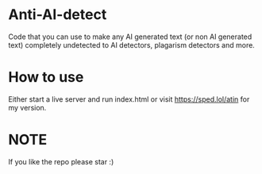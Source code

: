 # Anti-AI-detect

Code that you can use to make any AI generated text (or non AI generated text) completely undetected to AI detectors, plagarism detectors and more.

# How to use

Either start a live server and run index.html or visit https://sped.lol/atin for my version.

# NOTE

If you like the repo please star :) 
